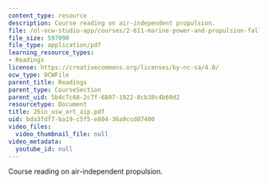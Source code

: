 ```yaml
---
content_type: resource
description: Course reading on air-independent propulsion.
file: /ol-ocw-studio-app/courses/2-611-marine-power-and-propulsion-fall-2006/bda3fdf7ba19c5f5e80436a9ccd07400_26in_usw_art_aip.pdf
file_size: 597090
file_type: application/pdf
learning_resource_types:
- Readings
license: https://creativecommons.org/licenses/by-nc-sa/4.0/
ocw_type: OCWFile
parent_title: Readings
parent_type: CourseSection
parent_uid: 5b4c7c68-2c7f-6807-1922-8cb38c4b60d2
resourcetype: Document
title: 26in_usw_art_aip.pdf
uid: bda3fdf7-ba19-c5f5-e804-36a9ccd07400
video_files:
  video_thumbnail_file: null
video_metadata:
  youtube_id: null
---
```

Course reading on air-independent propulsion.